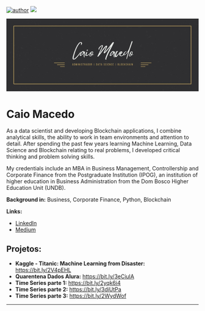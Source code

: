 [![author](https://img.shields.io/badge/author-caioj-red.svg)](https://www.linkedin.com/in/caiojmacedo) [![](https://img.shields.io/badge/python-3.7+-blue.svg)](https://www.python.org/downloads/release/python-365/)

<p align="center">
  <img src="Caio Macedo.jpg" >
</p>

# Caio Macedo


As a data scientist and developing Blockchain applications, I combine analytical skills, the ability to work in team environments and attention to detail. After spending the past few years learning Machine Learning, Data Science and Blockchain relating to real problems, I developed critical thinking and problem solving skills.

My credentials include an MBA in Business Management, Controllership and Corporate Finance from the Postgraduate Institution (IPOG), an institution of higher education in Business Administration from the Dom Bosco Higher Education Unit (UNDB).

**Background in:** Business, Corporate Finance, Python, Blockchain

**Links:**
* [LinkedIn](https://www.linkedin.com/in/caiojmacedo)
* [Medium](https://www.medium.com)


## Projetos:


* **Kaggle - Titanic: Machine Learning from Disaster:** https://bit.ly/2V4pEHL
* **Quarentena Dados Alura:** https://bit.ly/3eCiulA
* **Time Series parte 1:** https://bit.ly/2yqk6i4
* **Time Series parte 2:** https://bit.ly/3diUtPa
* **Time Series parte 3:** https://bit.ly/2WydWof
---





